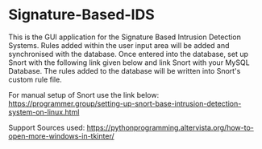# Signature-Based-IDS 

This is the GUI application for the Signature Based Intrusion Detection Systems. Rules added within the user input area will be 
added and synchronised with the database. Once entered into the database, set up Snort with the following link given below
and link Snort with your MySQL Database. The rules added to the database will be written into Snort's custom rule file.



For manual setup of Snort use the link below:
https://programmer.group/setting-up-snort-base-intrusion-detection-system-on-linux.html




Support Sources used:
https://pythonprogramming.altervista.org/how-to-open-more-windows-in-tkinter/
